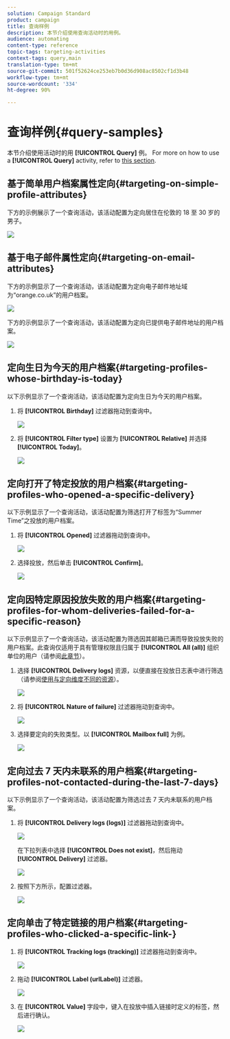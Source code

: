 ```yaml
---
solution: Campaign Standard
product: campaign
title: 查询样例
description: 本节介绍使用查询活动时的用例。
audience: automating
content-type: reference
topic-tags: targeting-activities
context-tags: query,main
translation-type: tm+mt
source-git-commit: 501f52624ce253eb7b0d36d908ac8502cf1d3b48
workflow-type: tm+mt
source-wordcount: '334'
ht-degree: 90%

---
```



# 查询样例{#query-samples}

本节介绍使用活动时的用 **[!UICONTROL Query]** 例。 For more on how to use a **[!UICONTROL Query]** activity, refer to [this section](../../automating/using/query.md).

## 基于简单用户档案属性定向{#targeting-on-simple-profile-attributes}

下方的示例展示了一个查询活动，该活动配置为定向居住在伦敦的 18 至 30 岁的男子。

![](assets/query_sample_1.png)

## 基于电子邮件属性定向{#targeting-on-email-attributes}

下方的示例显示了一个查询活动，该活动配置为定向电子邮件地址域为“orange.co.uk”的用户档案。

![](assets/query_sample_emaildomain.png)

下方的示例显示了一个查询活动，该活动配置为定向已提供电子邮件地址的用户档案。

![](assets/query_sample_emailnotempty.png)

## 定向生日为今天的用户档案{#targeting-profiles-whose-birthday-is-today}

以下示例显示了一个查询活动，该活动配置为定向生日为今天的用户档案。

1. 将 **[!UICONTROL Birthday]** 过滤器拖动到查询中。

   ![](assets/query_sample_birthday.png)

1. 将 **[!UICONTROL Filter type]** 设置为 **[!UICONTROL Relative]** 并选择 **[!UICONTROL Today]**。

   ![](assets/query_sample_birthday2.png)

## 定向打开了特定投放的用户档案{#targeting-profiles-who-opened-a-specific-delivery}

以下示例显示了一个查询活动，该活动配置为筛选打开了标签为“Summer Time”之投放的用户档案。

1. 将 **[!UICONTROL Opened]** 过滤器拖动到查询中。

   ![](assets/query_sample_opened.png)

1. 选择投放，然后单击 **[!UICONTROL Confirm]**。

   ![](assets/query_sample_opened2.png)

## 定向因特定原因投放失败的用户档案{#targeting-profiles-for-whom-deliveries-failed-for-a-specific-reason}

以下示例显示了一个查询活动，该活动配置为筛选因其邮箱已满而导致投放失败的用户档案。此查询仅适用于具有管理权限且归属于 **[!UICONTROL All (all)]** 组织单位的用户（请参阅[此章节](../../administration/using/organizational-units.md)）。

1. 选择 **[!UICONTROL Delivery logs]** 资源，以便直接在投放日志表中进行筛选（请参阅[使用与定向维度不同的资源](../../automating/using/using-resources-different-from-targeting-dimensions.md)）。

   ![](assets/query_sample_failure1.png)

1. 将 **[!UICONTROL Nature of failure]** 过滤器拖动到查询中。

   ![](assets/query_sample_failure2.png)

1. 选择要定向的失败类型。以 **[!UICONTROL Mailbox full]** 为例。

   ![](assets/query_sample_failure3.png)

## 定向过去 7 天内未联系的用户档案{#targeting-profiles-not-contacted-during-the-last-7-days}

以下示例显示了一个查询活动，该活动配置为筛选过去 7 天内未联系的用户档案。

1. 将 **[!UICONTROL Delivery logs (logs)]** 过滤器拖动到查询中。

   ![](assets/query_sample_7days.png)

   在下拉列表中选择 **[!UICONTROL Does not exist]**，然后拖动 **[!UICONTROL Delivery]** 过滤器。

   ![](assets/query_sample_7days1.png)

1. 按照下方所示，配置过滤器。

   ![](assets/query_sample_7days2.png)

## 定向单击了特定链接的用户档案{#targeting-profiles-who-clicked-a-specific-link-}

1. 将 **[!UICONTROL Tracking logs (tracking)]** 过滤器拖动到查询中。

   ![](assets/query_sample_trackinglogs.png)

1. 拖动 **[!UICONTROL Label (urlLabel)]** 过滤器。

   ![](assets/query_sample_trackinglogs2.png)

1. 在 **[!UICONTROL Value]** 字段中，键入在投放中插入链接时定义的标签，然后进行确认。

   ![](assets/query_sample_trackinglogs3.png)
